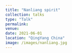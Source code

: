 ```yaml
---
title: "Nanliang spirit"
collection: talks
type: "Talk"
permalink: 
venue:  
date: 2021-06-01
location: "QingYang China"
image: /images/nanliang.jpg
---
```

